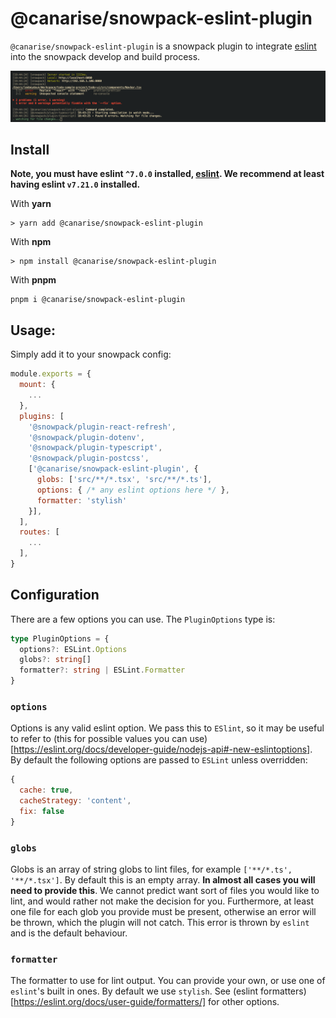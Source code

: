 # @canarise/snowpack-eslint-plugin

`@canarise/snowpack-eslint-plugin` is a snowpack plugin to integrate [eslint](https://eslint.org/) into the snowpack develop
and build process.

![picture 1](images/7b4c02c22c961527774f75c5d8e195163d4f78bf3deafa8087d9b0f2c6f02da0.png)

## Install

**Note, you must have eslint `^7.0.0` installed, [eslint](https://www.npmjs.com/package/eslint).
We recommend at least having eslint `v7.21.0` installed.**

With **yarn**

```shell
> yarn add @canarise/snowpack-eslint-plugin
```

With **npm**

```shell
> npm install @canarise/snowpack-eslint-plugin
```

With **pnpm**

```shell
pnpm i @canarise/snowpack-eslint-plugin
```

## Usage:

Simply add it to your snowpack config:

```js
module.exports = {
  mount: {
    ...
  },
  plugins: [
    '@snowpack/plugin-react-refresh',
    '@snowpack/plugin-dotenv',
    '@snowpack/plugin-typescript',
    '@snowpack/plugin-postcss',
    ['@canarise/snowpack-eslint-plugin', {
      globs: ['src/**/*.tsx', 'src/**/*.ts'],
      options: { /* any eslint options here */ },
      formatter: 'stylish'
    }],
  ],
  routes: [
    ...
  ],
}
```

## Configuration

There are a few options you can use. The `PluginOptions` type is:

```ts
type PluginOptions = {
  options?: ESLint.Options
  globs?: string[]
  formatter?: string | ESLint.Formatter
}
```

### `options`

Options is any valid eslint option. We pass this to `ESlint`, so it may be useful to refer to (this for possible
values you can use)[https://eslint.org/docs/developer-guide/nodejs-api#-new-eslintoptions]. By default the following
options are passed to `ESLint` unless overridden:

```js
{
  cache: true,
  cacheStrategy: 'content',
  fix: false
}
```

### `globs`

Globs is an array of string globs to lint files, for example `['**/*.ts', '**/*.tsx']`. By default this is an empty
array. **In almost all cases you will need to provide this**. We cannot predict want sort of files you would like to
lint, and would rather not make the decision for you. Furthermore, at least one file for each glob you provide must be present,
otherwise an error will be thrown, which the plugin will not catch. This error is thrown by `eslint` and is the default behaviour.

### `formatter`

The formatter to use for lint output. You can provide your own, or use one of `eslint`'s built in ones. By
default we use `stylish`. See (eslint formatters)[https://eslint.org/docs/user-guide/formatters/] for other options.
